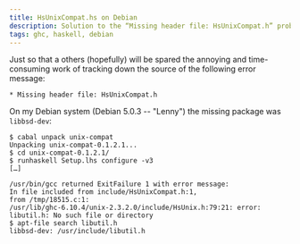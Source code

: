 ```yaml
---
title: HsUnixCompat.hs on Debian
description: Solution to the “Missing header file: HsUnixCompat.h” problem
tags: ghc, haskell, debian
---
```


Just so that a others (hopefully) will be spared the annoying and time-consuming work of tracking down the source of the following error message:

    * Missing header file: HsUnixCompat.h

On my Debian system (Debian 5.0.3 -- "Lenny") the missing package was `libbsd-dev`:

    $ cabal unpack unix-compat
    Unpacking unix-compat-0.1.2.1...
    $ cd unix-compat-0.1.2.1/
    $ runhaskell Setup.lhs configure -v3
    […]

    /usr/bin/gcc returned ExitFailure 1 with error message:
    In file included from include/HsUnixCompat.h:1,
    from /tmp/18515.c:1:
    /usr/lib/ghc-6.10.4/unix-2.3.2.0/include/HsUnix.h:79:21: error: libutil.h: No such file or directory
    $ apt-file search libutil.h
    libbsd-dev: /usr/include/libutil.h
